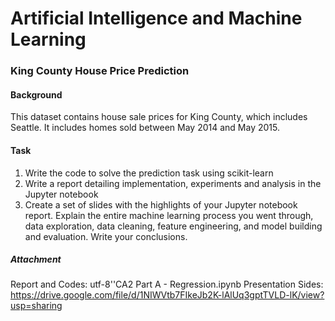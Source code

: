 # Artificial Intelligence and Machine Learning 

### King County House Price Prediction 

#### Background
This dataset contains house sale prices for King County, which includes Seattle. It includes homes sold between May 2014 and May 2015.

#### Task 
1. Write the code to solve the prediction task using scikit-learn
2. Write a report detailing implementation, experiments and analysis in the Jupyter notebook 
3. Create a set of slides with the highlights of your Jupyter notebook report. Explain the entire machine learning process you went through, data exploration, data cleaning, feature engineering, and model building and evaluation. Write your conclusions.

##### Attachment 
Report and Codes: utf-8''CA2 Part A - Regression.ipynb 
Presentation Sides: https://drive.google.com/file/d/1NIWVtb7FIkeJb2K-lAlUq3gptTVLD-lK/view?usp=sharing 
